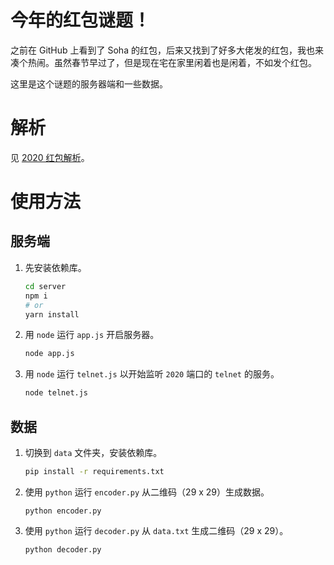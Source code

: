 # 今年的红包谜题！
之前在 GitHub 上看到了 Soha 的红包，后来又找到了好多大佬发的红包，我也来凑个热闹。虽然春节早过了，但是现在宅在家里闲着也是闲着，不如发个红包。

这里是这个谜题的服务器端和一些数据。

# 解析
见 [2020 红包解析](sheey.moe/article/red-packet-2020)。

# 使用方法
## 服务端
1. 先安装依赖库。
    ```sh
    cd server
    npm i
    # or
    yarn install
    ```

2. 用 `node` 运行 `app.js` 开启服务器。
    ```sh
    node app.js
    ```

3. 用 `node` 运行 `telnet.js` 以开始监听 `2020` 端口的 `telnet` 的服务。
    ```sh
    node telnet.js
    ```
## 数据
1. 切换到 `data` 文件夹，安装依赖库。
    ```sh
    pip install -r requirements.txt
    ```
2. 使用 `python` 运行 `encoder.py` 从二维码（29 x 29）生成数据。
   ```
   python encoder.py
   ```
3. 使用 `python` 运行 `decoder.py` 从 `data.txt` 生成二维码（29 x 29）。
   ```
   python decoder.py
   ```